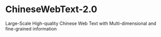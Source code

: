 # ChineseWebText-2.0
 Large-Scale High-quality Chinese Web Text with Multi-dimensional and fine-grained information
